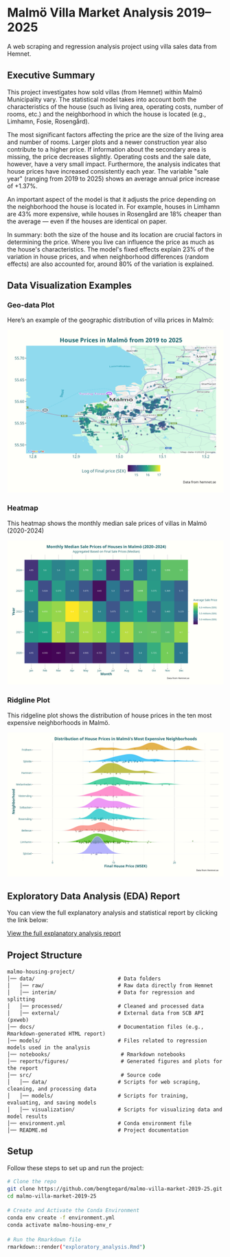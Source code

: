 # Malmö Villa Market Analysis 2019–2025
A web scraping and regression analysis project using villa sales data from Hemnet.

## Executive Summary
This project investigates how sold villas (from Hemnet) within Malmö Municipality vary. The statistical model takes into account both the characteristics of the house (such as living area, operating costs, number of rooms, etc.) and the neighborhood in which the house is located (e.g., Limhamn, Fosie, Rosengård).

The most significant factors affecting the price are the size of the living area and number of rooms. Larger plots and a newer construction year also contribute to a higher price. If information about the secondary area is missing, the price decreases slightly. Operating costs and the sale date, however, have a very small impact. Furthermore, the analysis indicates that house prices have increased consistently each year. The variable "sale year" (ranging from 2019 to 2025) shows an average annual price increase of +1.37%.

An important aspect of the model is that it adjusts the price depending on the neighborhood the house is located in. For example, houses in Limhamn are 43% more expensive, while houses in Rosengård are 18% cheaper than the average — even if the houses are identical on paper.

In summary: both the size of the house and its location are crucial factors in determining the price. Where you live can influence the price as much as the house's characteristics. The model's fixed effects explain 23% of the variation in house prices, and when neighborhood differences (random effects) are also accounted for, around 80% of the variation is explained.

## Data Visualization Examples

### Geo-data Plot

Here’s an example of the geographic distribution of villa prices in Malmö:

![Geo-data Plot](reports/figures/malmo_geodata.png)

### Heatmap

This heatmap shows the monthly median sale prices of villas in Malmö (2020-2024)

![Heatmap](reports/figures/heatmap_house_price_trends.png)

### Ridgline Plot

This ridgeline plot shows the distribution of house prices in the ten most expensive neighborhoods in Malmö.

![Ridgline Plot](reports/figures/top10_neighborhoods_distribution.png)

## Exploratory Data Analysis (EDA) Report
You can view the full explanatory analysis and statistical report by clicking the link below:

[View the full explanatory analysis report](https://github.com/Bengtegard/malmo-villa-market-2019-25/releases/download/v1.0/explanatory_analysis.html)


## Project Structure
```
malmo-housing-project/
│── data/                           # Data folders 
│   │── raw/                        # Raw data directly from Hemnet
│   │── interim/                    # Data for regression and splitting
│   │── processed/                  # Cleaned and processed data
│   │── external/                   # External data from SCB API (pxweb)
│── docs/                           # Documentation files (e.g., Rmarkdown-generated HTML report)
│── models/                         # Files related to regression models used in the analysis
│── notebooks/                       # Rmarkdown notebooks
│── reports/figures/                 # Generated figures and plots for the report
│── src/                             # Source code
│   │── data/                       # Scripts for web scraping, cleaning, and processing data
│   │── models/                     # Scripts for training, evaluating, and saving models
│   │── visualization/              # Scripts for visualizing data and model results
│── environment.yml                 # Conda environment file
│── README.md                       # Project documentation
```

## Setup

Follow these steps to set up and run the project:
   ```bash
   # Clone the repo
   git clone https://github.com/bengtegard/malmo-villa-market-2019-25.git
   cd malmo-villa-market-2019-25

   # Create and Activate the Conda Environment
   conda env create -f environment.yml
   conda activate malmo-housing-env_r

   # Run the Rmarkdown file
   rmarkdown::render("exploratory_analysis.Rmd")

